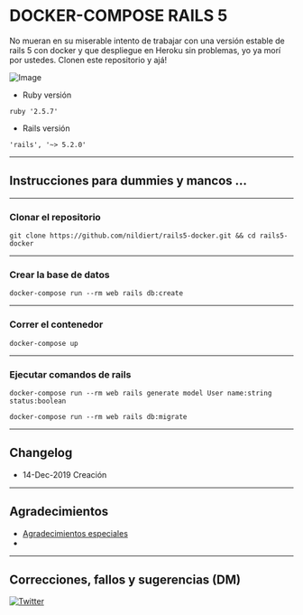 # DOCKER-COMPOSE RAILS 5

No mueran en su miserable intento de trabajar con una versión estable de rails 5 con docker y que despliegue en Heroku sin problemas, yo ya morí por ustedes. Clonen este repositorio y ajá!

![Image](https://www.freecodecamp.org/news/content/images/2019/08/image-136-2.png)

* Ruby versión

`ruby '2.5.7'`

* Rails versión

`'rails', '~> 5.2.0'`

----
## Instrucciones para dummies y mancos ...

----
### Clonar el repositorio

`git clone https://github.com/nildiert/rails5-docker.git && cd rails5-docker`

----
### Crear la base de datos

`docker-compose run --rm web rails db:create`

----
### Correr el contenedor
`docker-compose up`

----
### Ejecutar comandos de rails

`docker-compose run --rm web rails generate model User name:string status:boolean`

`docker-compose run --rm web rails db:migrate`

----
## Changelog
* 14-Dec-2019 Creación


----
## Agradecimientos
* [Agradecimientos especiales](https://lmgtfy.com/?q=A+t%C3%AD+cosita!!)
* 


----
## Correcciones, fallos y sugerencias (DM)
[![Twitter](https://img.icons8.com/clouds/2x/twitter.png)](https://twitter.com/nildiert)
